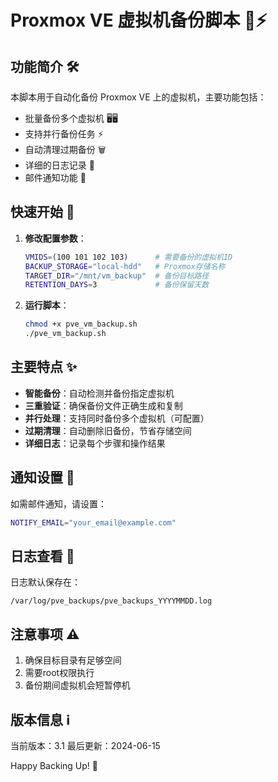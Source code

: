           
# Proxmox VE 虚拟机备份脚本 📂⚡

## 功能简介 🛠️

本脚本用于自动化备份 Proxmox VE 上的虚拟机，主要功能包括：
- 批量备份多个虚拟机 🖥️🖥️
- 支持并行备份任务 ⚡
- 自动清理过期备份 🗑️
- 详细的日志记录 📝
- 邮件通知功能 📧

## 快速开始 🚀

1. **修改配置参数**：
   ```bash
   VMIDS=(100 101 102 103)      # 需要备份的虚拟机ID
   BACKUP_STORAGE="local-hdd"   # Proxmox存储名称
   TARGET_DIR="/mnt/vm_backup"  # 备份目标路径
   RETENTION_DAYS=3             # 备份保留天数
   ```

2. **运行脚本**：
   ```bash
   chmod +x pve_vm_backup.sh
   ./pve_vm_backup.sh
   ```

## 主要特点 ✨

- **智能备份**：自动检测并备份指定虚拟机
- **三重验证**：确保备份文件正确生成和复制
- **并行处理**：支持同时备份多个虚拟机（可配置）
- **过期清理**：自动删除旧备份，节省存储空间
- **详细日志**：记录每个步骤和操作结果

## 通知设置 🔔

如需邮件通知，请设置：
```bash
NOTIFY_EMAIL="your_email@example.com"
```

## 日志查看 📜

日志默认保存在：
```
/var/log/pve_backups/pve_backups_YYYYMMDD.log
```

## 注意事项 ⚠️

1. 确保目标目录有足够空间
2. 需要root权限执行
3. 备份期间虚拟机会短暂停机

## 版本信息 ℹ️

当前版本：3.1
最后更新：2024-06-15

Happy Backing Up! 🎉
        
